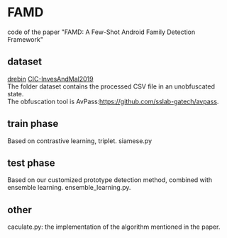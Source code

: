 # FAMD
code of the paper "FAMD: A Few-Shot Android Family Detection Framework"
## dataset
[drebin](https://www.sec.cs.tu-bs.de/~danarp/drebin/download.html) [CIC-InvesAndMal2019](https://www.unb.ca/cic/datasets/invesandmal2019.html)    
The folder dataset contains the processed CSV file in an unobfuscated state.   
The obfuscation tool is AvPass:https://github.com/sslab-gatech/avpass.
## train phase
Based on contrastive learning, triplet. siamese.py
## test phase
Based on our customized prototype detection method, combined with ensemble learning. ensemble_learning.py.
## other
caculate.py: the implementation of the algorithm mentioned in the paper.
